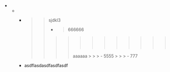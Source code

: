 - - -   >   >   sjdkl3
        >   >   -   > 666666
        >   >   >>> >>> >  > > >        >>> safasdfads
        >   >   > > aaaaaa
                     >   >    >   - 5555
                     >   >    >   - 777
     - asdflasdasdfasdfasdf
